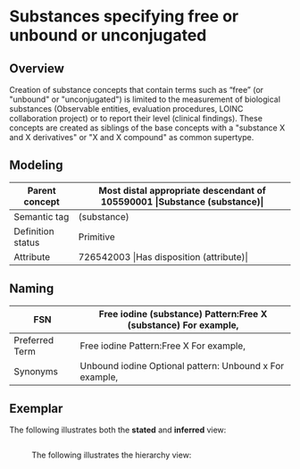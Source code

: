 # Substances specifying free or unbound or unconjugated

## Overview

Creation of substance concepts that contain terms such as “free” (or "unbound" or "unconjugated") is limited to the measurement of biological substances (Observable entities, evaluation procedures, LOINC collaboration project) or to report their level (clinical findings). These concepts are created as siblings of the base concepts with a "substance X and X derivatives" or "X and X compound" as common supertype.

## Modeling

| Parent concept    | Most distal appropriate descendant of 105590001 \|Substance (substance)\| |
| ----------------- | ------------------------------------------------------------------------- |
| Semantic tag      | (substance)                                                               |
| Definition status | Primitive                                                                 |
| Attribute         | 726542003 \|Has disposition (attribute)\|                                 |

## Naming

| FSN            | Free iodine (substance) Pattern:Free X (substance) For example, |
| -------------- | --------------------------------------------------------------- |
| Preferred Term | Free iodine Pattern:Free X For example,                         |
| Synonyms       | Unbound iodine Optional pattern: Unbound x For example,         |

## Exemplar

The following illustrates both the **stated** and **inferred** view:

<figure><img src="../../../../../../authoring/substance/images/174691594.png" alt=""><figcaption><p>The following illustrates the hierarchy view:</p></figcaption></figure>

<figure><img src="../../../../../../authoring/substance/images/174691593.png" alt=""><figcaption></figcaption></figure>
